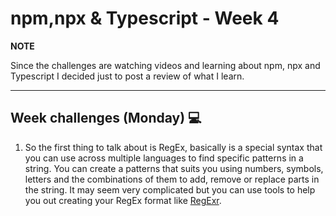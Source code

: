 # npm,npx & Typescript - Week 4
**NOTE**

Since the challenges are watching videos and learning about npm, npx and Typescript I decided just to post a review of what I learn.

---
## Week challenges (Monday) 💻

1. So the first thing to talk about is RegEx, basically is a special syntax that you can use across multiple languages to find specific patterns in a string. You can create a patterns that suits you using numbers, symbols, letters and the combinations of them to add, remove or replace parts in the string. It may seem very complicated but you can use tools to help you out creating your RegEx format like [RegExr](https://regexr.com/).